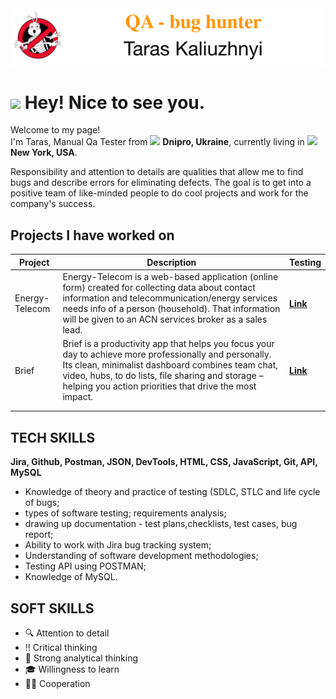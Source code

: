 <!--
**drtapac/drtapac** is a ✨ _special_ ✨ repository because its `README.md` (this file) appears on your GitHub profile.

Here are some ideas to get you started:

- 🔭 I’m currently working on ...
- 🌱 I’m currently learning ...
- 👯 I’m looking to collaborate on ...
- 🤔 I’m looking for help with ...
- 💬 Ask me about ...
- 📫 How to reach me: ...
- 😄 Pronouns: ...
- ⚡ Fun fact: ...
-->

<a href="https://www.linkedin.com/in/drtapac/" target="_blank">
  <img src="https://github.com/drtapac/drtapac/blob/main/assets/qataras.jpg" alt="The QA Taras"/>
</a>

<h1><img src="https://emojis.slackmojis.com/emojis/images/1531849430/4246/blob-sunglasses.gif?1531849430" width="30"/> Hey! Nice to see you.</h1>


<p>Welcome to my page! </br> I'm Taras, Manual Qa Tester from <img src="https://cdn-icons-png.flaticon.com/512/330/330540.png" width="15"/> <b>Dnipro, Ukraine</b>, currently living in <img src="https://cdn-icons-png.flaticon.com/512/555/555526.png" width="15"/> <b>New York, USA</b>. </p>
Responsibility and attention to details are qualities that allow me to find bugs and describe errors for eliminating defects.
The goal is to get into a positive team of like-minded people to do cool projects and work for the company's success.

<h2>Projects I have worked on</h2>

| Project        | Description                                                                                                                                                                                                                                                       | Testing   |
|----------------|-------------------------------------------------------------------------------------------------------------------------------------------------------------------------------------------------------------------------------------------------------------------|------|
| Energy-Telecom | Energy-Telecom is a web-based application (online form) created for collecting data about contact information and telecommunication/energy services needs info of a person (household). That information will be given to an ACN services broker as a sales lead. | <a href="https://docs.google.com/spreadsheets/d/1laRWqosQkIzlNu5tgNm0hgav2gv9-OXirOg2pw6AufQ/edit?usp=sharing" target="_blank"><b>Link</b></a> |
| Brief               | Brief is a productivity app that helps you focus your day to achieve more professionally and personally. Its clean, minimalist dashboard combines team chat, video, hubs, to do lists, file sharing and storage – helping you action priorities that drive the most impact.                                                                                                                                                                                                                                                                  | <a href="https://docs.google.com/spreadsheets/d/1psOG3WgUI_hEIVLraTxlds5xE6BuTF9X2wdjFlwA8qo/edit?usp=sharing" target="_blank"><b>Link</b></a>      |
|                |                                                                                                                                                                                                                                                                   |      |
|                |                                                                                                                                                                                                                                                                   |      |

<h2>TECH SKILLS</h2>
<b>Jira, Github, Postman, JSON, DevTools, HTML, CSS, JavaScript, Git, API, MySQL </b>

<ul>
  <li>Knowledge of theory and practice of testing (SDLC, STLC and life cycle of bugs;  </li>
  <li>types of software testing; requirements analysis; </li>
  <li>drawing up documentation - test plans,checklists, test cases, bug report; </li>
  <li>Ability to work with Jira bug tracking system;</li>
   <li>Understanding of software development methodologies;</li>
   <li>Testing API using POSTMAN;</li>
     <li>Knowledge of MySQL.</li>
</ul>

<h2>SOFT SKILLS</h2>
<ul>
 <li>🔍 Attention to detail </li>
 <li>‼️ Critical thinking </li>
 <li>🧐 Strong analytical thinking </li>
 <li>🎓 Willingness to learn </li>
 <li>👷‍♂️ Cooperation </li>
 
</ul>


